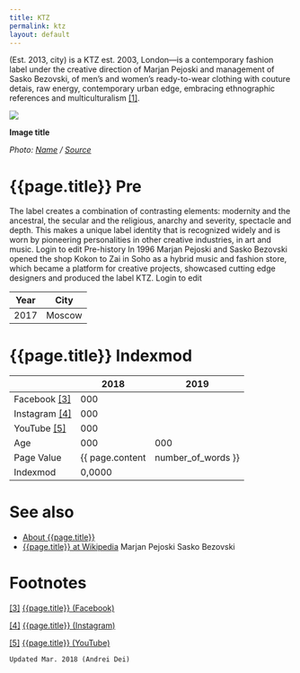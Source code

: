 ```yaml
---
title: KTZ
permalink: ktz
layout: default
---
```


(Est. 2013, city) is a KTZ est. 2003, London—is a contemporary fashion label under the creative direction of Marjan Pejoski and management of Sasko Bezovski, of men’s and women’s ready-to-wear clothing with couture detais, raw energy, contemporary urban edge, embracing ethnographic references and multiculturalism <span id="a1">[\[1\]](#f1)</span>.

![](/encyclopedia/images/image-name.jpg)

**Image title**

*Photo: [Name](index) / [Source](index)*

# {{page.title}} Pre

The label creates a combination of contrasting elements: modernity and the ancestral, the secular and the religious, anarchy and severity, spectacle and depth. This makes a unique label identity that is recognized widely and is worn by pioneering personalities in other creative industries, in art and music. Login to edit
Pre-history
In 1996 Marjan Pejoski and Sasko Bezovski opened the shop Kokon to Zai in Soho as a hybrid music and fashion store, which became a platform for creative projects, showcased cutting edge designers and produced the label KTZ. Login to edit


|Year|City|
|-|-|
|2017|Moscow|

# {{page.title}} Indexmod

||2018|2019|
|-|-|-|
|Facebook <span id="a3">[\[3\]](#f3)</span>|000||
|Instagram <span id="a4">[\[4\]](#f4)</span>|000||
|YouTube <span id="a5">[\[5\]](#f5)</span>|000||
|Age|000|000|
|Page Value|{{ page.content | number_of_words }}||
|Indexmod|0,0000||


# See also

+ [About {{page.title}}](index)
+ [{{page.title}} at Wikipedia](index)
Marjan Pejoski
Sasko Bezovski

# Footnotes

[[3]](#a3) <span id="f3"></span> [{{page.title}} (Facebook)](index)

[[4]](#a4) <span id="f4"></span> [{{page.title}} (Instagram)](index)

[[5]](#a5) <span id="f5"></span> [{{page.title}} (YouTube)](index)

`Updated Mar. 2018 (Andrei Dei)`
